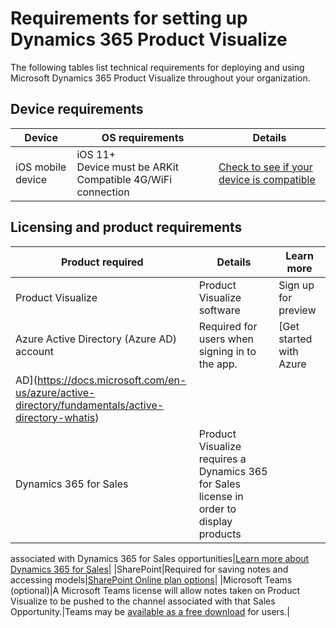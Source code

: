 

# Requirements for setting up Dynamics 365 Product Visualize

The following tables list technical requirements for deploying and using Microsoft Dynamics 365 Product Visualize 
throughout your organization.

## Device requirements

|Device|OS requirements|Details|
|--------------------|-------------------------------------|--------------------------------------------|
|iOS mobile device|iOS 11+<br>Device must be ARKit Compatible 4G/WiFi connection|[Check to see if your device is compatible](https://go.microsoft.com/fwlink/p/?linkid=2082564)|

## Licensing and product requirements

|Product required|Details|Learn more|
|--------------------|-------------------------------------|--------------------------------------------|
|Product Visualize|Product Visualize software|Sign up for preview|
|Azure Active Directory (Azure AD) account|Required for users when signing in to the app.|[Get started with Azure 
AD](https://docs.microsoft.com/en-us/azure/active-directory/fundamentals/active-directory-whatis)|
|Dynamics 365 for Sales|Product Visualize requires a Dynamics 365 for Sales license in order to display products 
associated with Dynamics 365 for Sales 
opportunities|[Learn more about Dynamics 365 for Sales](https://dynamics.microsoft.com/en-us/sales/overview/)|
|SharePoint|Required for saving notes and accessing 
models|[SharePoint Online plan options](https://products.office.com/en-us/sharepoint/compare-sharepoint-plans)|
|Microsoft Teams (optional)|A Microsoft Teams license will allow notes taken on Product Visualize to be pushed to 
the channel associated with that Sales Opportunity.|Teams may be 
[available as a free download](https://teams.microsoft.com/downloads) for users.|





